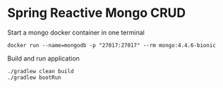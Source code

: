 # Spring Reactive Mongo CRUD

Start a mongo docker container in one terminal
```
docker run --name=mongodb -p "27017:27017" --rm mongo:4.4.6-bionic
```

Build and run application
```
./gradlew clean build
./gradlew bootRun
```
